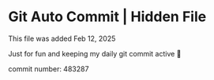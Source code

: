 # Git Auto Commit | Hidden File

This file was added Feb 12, 2025

Just for fun and keeping my daily git commit active 🤪

commit number: 483287
